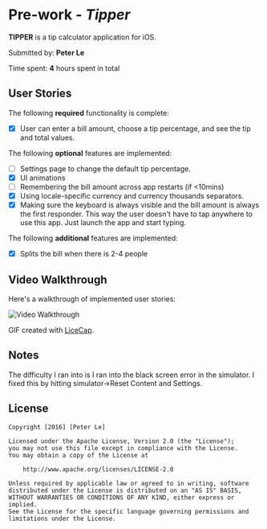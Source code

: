 # Pre-work - *Tipper*

**TIPPER** is a tip calculator application for iOS.

Submitted by: **Peter Le**

Time spent: **4** hours spent in total

## User Stories

The following **required** functionality is complete:
* [x] User can enter a bill amount, choose a tip percentage, and see the tip and total values.

The following **optional** features are implemented:
* [ ] Settings page to change the default tip percentage.
* [x] UI animations
* [ ] Remembering the bill amount across app restarts (if <10mins)
* [x] Using locale-specific currency and currency thousands separators.
* [x] Making sure the keyboard is always visible and the bill amount is always the first responder. This way the user doesn't have to tap anywhere to use this app. Just launch the app and start typing.

The following **additional** features are implemented:

* [x] Splits the bill when there is 2-4 people

## Video Walkthrough 

Here's a walkthrough of implemented user stories:

<img src='blob:http%3A//imgur.com/63c46a0a-5e48-4ae3-bd76-6fc768c4e3bf' title='Video Walkthrough' width='' alt='Video Walkthrough' />

GIF created with [LiceCap](http://www.cockos.com/licecap/).

## Notes

The difficulty I ran into is I ran into the black screen error in the simulator. I fixed this by hitting simulator->Reset Content and Settings.

## License

    Copyright [2016] [Peter Le]

    Licensed under the Apache License, Version 2.0 (the "License");
    you may not use this file except in compliance with the License.
    You may obtain a copy of the License at

        http://www.apache.org/licenses/LICENSE-2.0

    Unless required by applicable law or agreed to in writing, software
    distributed under the License is distributed on an "AS IS" BASIS,
    WITHOUT WARRANTIES OR CONDITIONS OF ANY KIND, either express or implied.
    See the License for the specific language governing permissions and
    limitations under the License.

